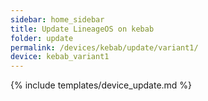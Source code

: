 ```yaml
---
sidebar: home_sidebar
title: Update LineageOS on kebab
folder: update
permalink: /devices/kebab/update/variant1/
device: kebab_variant1
---
```

{% include templates/device_update.md %}
